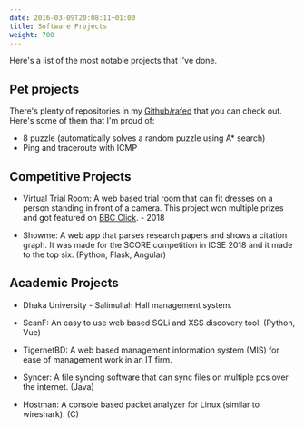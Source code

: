 ```yaml
---
date: 2016-03-09T20:08:11+01:00
title: Software Projects
weight: 700
---
```


Here's a list of the most notable projects that I've done.

## Pet projects

There's plenty of repositories in my [Github/rafed](https://github.com/rafed) that you can check out. Here's some of them that I'm proud of:
- 8 puzzle (automatically solves a random puzzle using A* search)
- Ping and traceroute with ICMP

## Competitive Projects

- Virtual Trial Room: A web based trial room that can fit dresses on a person standing in front of a camera. This project won multiple prizes and got featured on [BBC Click](https://www.youtube.com/watch?v=Bpd7cbYMJns&list=PLzU2sL8m-hnY65dEuAu-o4NkydCxiBtp_). - 2018

- Showme: A web app that parses research papers and shows a citation graph. It was made for the SCORE competition in ICSE 2018 and it made to the top six. (Python, Flask, Angular)

## Academic Projects

- Dhaka University - Salimullah Hall management system.

- ScanF: An easy to use web based SQLi and XSS discovery tool. (Python, Vue)

- TigernetBD: A web based management information system (MIS) for ease of management work in an IT firm.

- Syncer: A file syncing software that can sync files on multiple pcs over the internet. (Java)

- Hostman: A console based packet analyzer for Linux (similar to wireshark). (C)